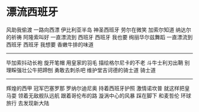 # 漂流西班牙

风助我偷渡 一路向西漂
伊比利亚半岛 神圣西班牙
劳尔在微笑 加索尔知道 纳达尔的祈祷 阿隆索叫好
一直漂流到 西班牙 西班牙
我也要 绚丽华尔兹舞蹈
一直漂流到 西班牙 西班牙
我想要 香嫩牛排的味道

- - - -

毕加索抖动长袍 旋开笔帽
用皇家的羽毛 描绘格尔尼卡的不老
斗牛士利刃出鞘
别理睬强壮公牛把蹄刨
勇敢去刺杀吧
维护堂吉诃德的骑士道 骑士道

- - - -

辉煌的西甲 冠军巴塞罗那
罗纳尔迪尼奥 持着西班牙护照
激情诺坎普 就这样把皇马耍
领着无敌舰队远航
跟着哥伦布的路
漩涡中心的风暴 踩在脚下
和麦哲伦 环球旅行
去发现新大陆